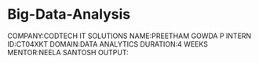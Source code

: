 # Big-Data-Analysis
COMPANY:CODTECH IT SOLUTIONS
NAME:PREETHAM GOWDA P
INTERN ID:CT04XKT
DOMAIN:DATA ANALYTICS
DURATION:4 WEEKS
MENTOR:NEELA SANTOSH
OUTPUT:


